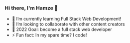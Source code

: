 ### Hi there, I'm Hamze 👋


- 🌱 I’m currently learning Full Stack Web Development!
- 👯 I’m looking to collaborate with other content creators
- 🔭 2022 Goal: become a full stack web developer
- ⚡ Fun fact: In my spare time? I code!
<!--
**Hamze-A/Hamze-A** is a ✨ _special_ ✨ repository because its `README.md` (this file) appears on your GitHub profile.

Here are some ideas to get you started:

- 🔭 I’m currently working on ...
- 🌱 I’m currently learning ...
- 👯 I’m looking to collaborate on ...
- 🤔 I’m looking for help with ...
- 💬 Ask me about ...
- 📫 How to reach me: ...
- 😄 Pronouns: ...
- ⚡ Fun fact: ...
-->
